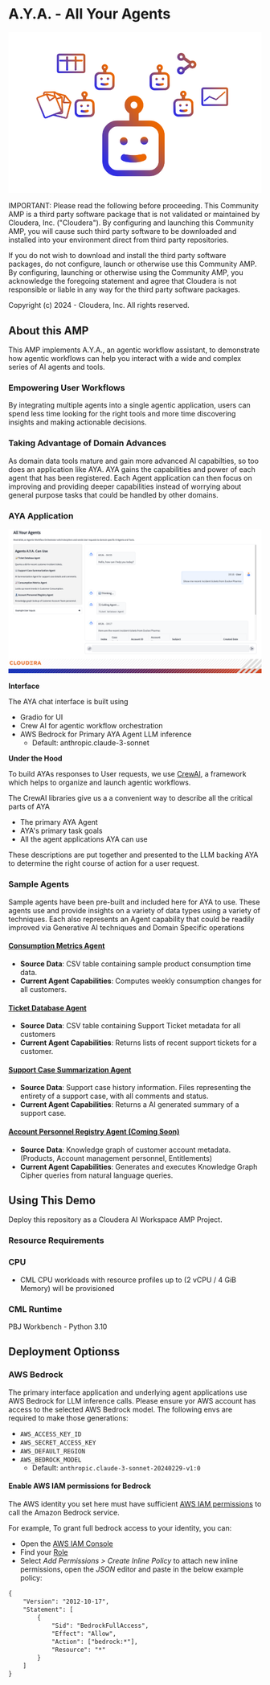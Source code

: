 # A.Y.A. - All Your Agents
![AYA Card](assets/aya-card.png)

IMPORTANT: Please read the following before proceeding.  This Community AMP is a third party software package that is not validated or maintained by Cloudera, Inc. ("Cloudera"). By configuring and launching this Community AMP, you will cause such third party software to be downloaded and installed into your environment direct from third party repositories.

If you do not wish to download and install the third party software packages, do not configure, launch or otherwise use this Community AMP.  By configuring, launching or otherwise using the Community AMP, you acknowledge the foregoing statement and agree that Cloudera is not responsible or liable in any way for the third party software packages.

Copyright (c) 2024 - Cloudera, Inc. All rights reserved.

## About this AMP
This AMP implements A.Y.A., an agentic workflow assistant, to demonstrate how agentic workflows can help you interact with a wide and complex series of AI agents and tools.

### Empowering User Workflows
By integrating multiple agents into a single agentic application, users can spend less time looking for the right tools and more time discovering insights and making actionable decisions.

### Taking Advantage of Domain Advances
As domain data tools mature and gain more advanced AI capabilties, so too does an application like AYA. AYA gains the capabilities and power of each agent that has been registered. Each Agent application can then focus on improving and providing deeper capabilities instead of worrying about general purpose tasks that could be handled by other domains.

### AYA Application
![AYA Screenshot](assets/aya_screen.png)


**Interface**

The AYA chat interface is built using
- Gradio for UI
- Crew AI for agentic workflow orchestration
- AWS Bedrock for Primary AYA Agent LLM inference
    - Default: anthropic.claude-3-sonnet

**Under the Hood**

To build AYAs responses to User requests, we use [CrewAI](https://github.com/crewAIInc/crewAI), a framework which helps to organize and launch agentic workflows.

The CrewAI libraries give us a a convenient way to describe all the critical parts of AYA
- The primary AYA Agent
- AYA's primary task goals
- All the agent applications AYA can use

These descriptions are put together and presented to the LLM backing AYA to determine the right course of action for a user request.

### Sample Agents
Sample agents have been pre-built and included here for AYA to use. These agents use and provide insights on a variety of data types using a variety of techniques.
Each also represents an Agent capability that could be readily improved via Generative AI techniques and Domain Specific operations

#### [Consumption Metrics Agent](sample_external_applications/usage_consumption_query_app)

- **Source Data**: CSV table containing sample product consumption time data.
- **Current Agent Capabilities**: Computes weekly consumption changes for all customers.

#### [Ticket Database Agent](sample_external_applications/recent_support_tickets_query_app)
- **Source Data**: CSV table containing Support Ticket metadata for all customers
- **Current Agent Capabilities**: Returns lists of recent support tickets for a customer.

#### [Support Case Summarization Agent](sample_external_applications/case_summarizer_app)
- **Source Data**: Support case history information. Files representing the entirety of a support case, with all comments and status.
- **Current Agent Capabilities**: Returns a AI generated summary of a support case. 

#### [Account Personnel Registry Agent (Coming Soon)](sample_external_applications/accounts_knowledge_graph_app)
- **Source Data**: Knowledge graph of customer account metadata. (Products, Account management personnel, Entitlements)
- **Current Agent Capabilities**: Generates and executes Knowledge Graph Cipher 
queries from natural language queries.

## Using This Demo
Deploy this repository as a Cloudera AI Workspace AMP Project.

### Resource Requirements

### CPU
- CML CPU workloads with resource profiles up to (2 vCPU / 4 GiB Memory) will be provisioned
### CML Runtime
PBJ Workbench - Python 3.10

## Deployment Optionss
### AWS Bedrock
The primary interface application and underlying agent applications use AWS Bedrock for LLM inference calls. Please ensure yor AWS account has access to the selected AWS Bedrock model.
The following envs are required to make those generations:
- `AWS_ACCESS_KEY_ID`
- `AWS_SECRET_ACCESS_KEY`
- `AWS_DEFAULT_REGION`
- `AWS_BEDROCK_MODEL`
  - Default: `anthropic.claude-3-sonnet-20240229-v1:0`

#### Enable AWS IAM permissions for Bedrock

The AWS identity you set here must have sufficient [AWS IAM permissions](https://docs.aws.amazon.com/IAM/latest/UserGuide/access_policies.html) to call the Amazon Bedrock service.

For example, To grant full bedrock access to your identity, you can:

- Open the [AWS IAM Console](https://us-east-1.console.aws.amazon.com/iam/home?#)
- Find your [Role](https://us-east-1.console.aws.amazon.com/iamv2/home?#/roles)
- Select *Add Permissions > Create Inline Policy* to attach new inline permissions, open the *JSON* editor and paste in the below example policy:
```
{
    "Version": "2012-10-17",
    "Statement": [
        {
            "Sid": "BedrockFullAccess",
            "Effect": "Allow",
            "Action": ["bedrock:*"],
            "Resource": "*"
        }
    ]
}
```